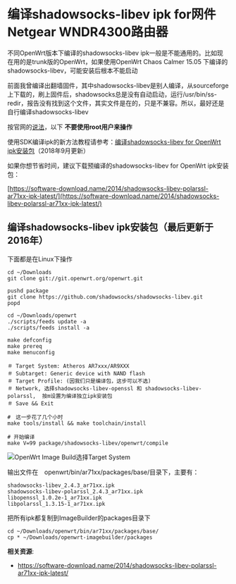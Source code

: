 编译shadowsocks-libev ipk for网件Netgear WNDR4300路由器
================================

不同OpenWrt版本下编译的shadowsocks-libev ipk一般是不能通用的。比如现在用的是trunk版的OpenWrt，如果使用OpenWrt Chaos Calmer 15.05 下编译的shadowsocks-libev，可能安装后根本不能启动

前面我曾编译出翻墙固件，其中shadowsocks-libev是别人编译，从sourceforge上下载的，刷上固件后，shadowsocks总是没有自动启动，运行/usr/bin/ss-redir，报告没有找到这个文件，其实文件是在的，只是不兼容。所以，最好还是自行编译shadowsocks-libev

按官网的[说法](https://openwrt.org/docs/guide-developer/build-system/use-buildsystem)，以下 **不要使用root用户来操作**

使用SDK编译ipk的新方法教程请参考：[编译shadowsocks-libev for OpenWrt ipk安装包](../04.1.md)（2018年9月更新）

如果你想节省时间，建议下载预编译的shadowsocks-libev for OpenWrt ipk安装包：

[https://software-download.name/2014/shadowsocks-libev-polarssl-ar71xx-ipk-latest/](https://software-download.name/2014/shadowsocks-libev-polarssl-ar71xx-ipk-latest/)

编译shadowsocks-libev ipk安装包（最后更新于2016年）
--------

下面都是在Linux下操作

    cd ~/Downloads
    git clone git://git.openwrt.org/openwrt.git

    pushd package
    git clone https://github.com/shadowsocks/shadowsocks-libev.git
    popd

    cd ~/Downloads/openwrt
    ./scripts/feeds update -a
    ./scripts/feeds install -a

    make defconfig
    make prereq
    make menuconfig

    ＃ Target System: Atheros AR7xxx/AR9XXX
    ＃ Subtarget: Generic device with NAND flash
    ＃ Target Profile: (因我们只是编译包，这步可以不选)
    ＃ Network, 选择shadowsocks-libev-openssl 和 shadowsocks-libev-polarssl,  按m设置为编译独立ipk安装包
    ＃ Save && Exit

    #　这一步花了几个小时
    make tools/install && make toolchain/install

    # 开始编译
    make V=99 package/shadowsocks-libev/openwrt/compile

![OpenWrt Image Build选择Target System](images/2.shadowsocks-libev-ipk-menuconfig.png)

输出文件在　openwrt/bin/ar71xx/packages/base/目录下，主要有：

    shadowsocks-libev_2.4.3_ar71xx.ipk
    shadowsocks-libev-polarssl_2.4.3_ar71xx.ipk
    libopenssl_1.0.2e-1_ar71xx.ipk
    libpolarssl_1.3.15-1_ar71xx.ipk

把所有ipk都复制到ImageBuilder的packages目录下

    cd ~/Downloads/openwrt/bin/ar71xx/packages/base/
    cp * ~/Downloads/openwrt-imagebuilder/packages

**相关资源**:
- https://software-download.name/2014/shadowsocks-libev-polarssl-ar71xx-ipk-latest/